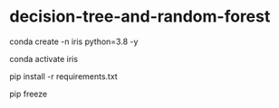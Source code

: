 # decision-tree-and-random-forest



conda create -n iris python=3.8 -y

conda activate iris

pip install -r requirements.txt

pip freeze
